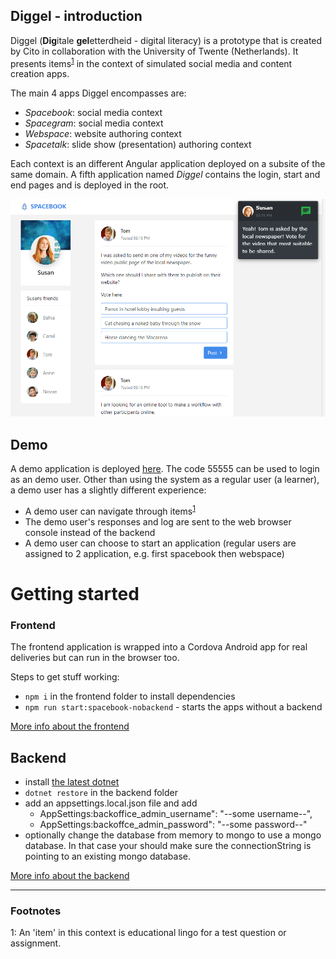 ## Diggel - introduction

Diggel (**Dig**itale **gel**etterdheid - digital literacy) is a prototype that is created by Cito in collaboration with the University of Twente (Netherlands). It presents items<sup>[1](#fn1)</sup> in the context of simulated social media and content creation apps. 

The main 4 apps Diggel encompasses are:
- *Spacebook*: social media context
- *Spacegram*: social media context
- *Webspace*: website authoring context
- *Spacetalk*: slide show (presentation) authoring context


Each context is an different Angular application deployed on a subsite of the same domain.
A fifth application named *Diggel* contains the login, start and end pages and is deployed in the root.

![alt text](screenshot.png)

## Demo

A demo application is deployed [here](https://diggel.azurewebsites.net/).
The code 55555 can be used to login as an demo user.
Other than using the system as a regular user (a learner), a demo user has a slightly different experience:
- A demo user can navigate through items<sup>[1](#fn1)</sup>
- The demo user's responses and log are sent to the web browser console instead of the backend
- A demo user can choose to start an application (regular users are assigned to 2 application, e.g. first spacebook then webspace)

# Getting started

### Frontend

The frontend application is wrapped into a Cordova Android app for real deliveries but can run in the browser too.

Steps to get stuff working:
- `npm i` in the frontend folder to install dependencies
- `npm run start:spacebook-nobackend` - starts the apps without a backend

[More info about the frontend](/frontend)

## Backend
- install [the latest dotnet](https://dotnet.microsoft.com/download/dotnet/5.0)
- `dotnet restore` in the backend folder
- add an appsettings.local.json file and add 
    - AppSettings:backoffice_admin_username": "--some username--",
    - AppSettings:backoffce_admin_password": "--some password--"
- optionally change the database from memory to mongo to use a mongo database. In that case your should make sure the connectionString is pointing to an existing mongo database.

[More info about the backend](/backend)
***
### Footnotes
<a name="fn1">1</a>: An 'item' in this context is educational lingo for a test question or assignment.
